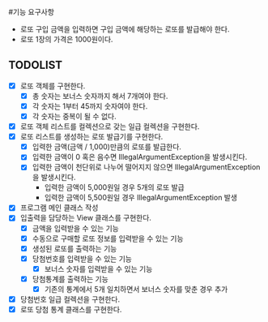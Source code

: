 #기능 요구사항
- 로또 구입 금액을 입력하면 구입 금액에 해당하는 로또를 발급해야 한다.
- 로또 1장의 가격은 1000원이다.

## TODOLIST
- [x] 로또 객체를 구현한다.
  - [x] 총 숫자는 보너스 숫자까지 해서 7개여야 한다.
  - [x] 각 숫자는 1부터 45까지 숫자여야 한다.
  - [x] 각 숫자는 중복이 될 수 없다.
- [x] 로또 객체 리스트를 컬렉션으로 갖는 일급 컬렉션을 구현한다.
- [x] 로또 리스트를 생성하는 로또 발급기를 구현한다. 
  - [x] 입력한 금액(금액 / 1,000)만큼의 로또를 발급한다.
  - [x] 입력한 금액이 0 혹은 음수면 IllegalArgumentException을 발생시킨다.
  - [x] 입력한 금액이 천단위로 나누어 떨어지지 않으면 IllegalArgumentException을 발생시킨다. 
    - 입력한 금액이 5,000원일 경우 5개의 로또 발급
    - 입력한 금액이 5,500원일 경우 IllegalArgumentException 발생
- [x] 프로그램 메인 클래스 작성
- [x] 입출력을 담당하는 View 클래스를 구현한다.
  - [x] 금액을 입력받을 수 있는 기능
  - [x] 수동으로 구매할 로또 정보를 입력받을 수 있는 기능
  - [x] 생성된 로또를 출력하는 기능
  - [x] 당첨번호를 입력받을 수 있는 기능
    - [x] 보너스 숫자를 입력받을 수 있는 기능
  - [x] 당첨통계를 출력하는 기능
    - [x] 기존의 통계에서 5개 일치하면서 보너스 숫자를 맞춘 경우 추가
- [x] 당첨번호 일급 컬렉션을 구현한다.
- [x] 로또 당첨 통계 클래스를 구현한다. 

